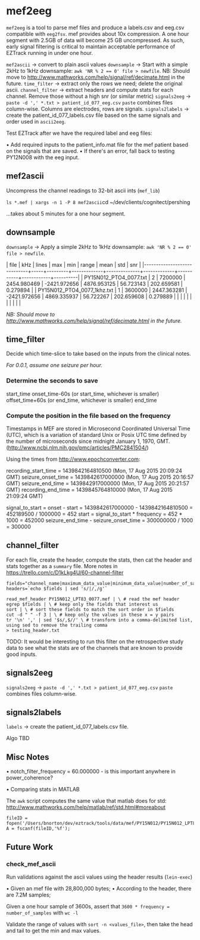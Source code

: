 # mef2eeg

`mef2eeg` is a tool to parse mef files and produce a labels.csv and eeg.csv compatible with `eeg2fsv`.
mef provides about 10x compression. A one hour segment with 2.5GB of data will become 25 GB uncompressed.
As such, early signal filtering is critical to maintain acceptable performance of EZTrack running in under
one hour.

`mef2ascii`      -> convert to plain ascii values
`downsample`     -> Start with a simple 2kHz to 1kHz downsample: `awk 'NR % 2 == 0' file > newfile`.
                    NB: Should move to http://www.mathworks.com/help/signal/ref/decimate.html in the future.
`time_filter`    -> extract only the rows we need; delete the original ascii.
`channel_filter` -> extract headers and compute stats for each channel. Remove those without a high snr (or similar metric)
`signals2eeg`    -> `paste -d ',' *.txt > patient_id_077_eeg.csv`
                    `paste` combines files column-wise. Columns are electrodes, rows are signals.
`signals2labels` -> create the patient_id_077_labels.csv file based on the same signals and order used in `ascii2eeg`.

Test EZTrack after we have the required label and eeg files:

• Add required inputs to the patient_info.mat file for the mef patient based on the signals that are saved.
• If there's an error, fall back to testing PY12N008 with the eeg input.


## mef2ascii

Uncompress the channel readings to 32-bit ascii ints (`mef_lib`)

`ls *.mef | xargs -n 1 -P 8 mef2ascii`cd ~/dev/clients/cognitect/pershing

...takes about 5 minutes for a one hour segment.


## downsample

`downsample`     -> Apply a simple 2kHz to 1kHz downsample: `awk 'NR % 2 == 0' file > newfile`.

| file                        | kHz |   lines |         max |          min |       range |      mean |        std |      snr |
|-----------------------------+-----+---------+-------------+--------------+-------------+-----------+------------+----------|
| PY15N012_PTO4_0077.txt      |   2 | 7200000 | 2454.980469 | -2421.972656 | 4876.953125 | 56.723143 | 202.659581 | 0.279894 |
| PY15N012_PTO4_0077_1khz.txt |   1 | 3600000 | 2447.363281 | -2421.972656 | 4869.335937 | 56.722267 | 202.659608 | 0.279889 |
|                             |     |         |             |              |             |           |            |          |

_NB: Should move to http://www.mathworks.com/help/signal/ref/decimate.html in the future._


## time_filter

Decide which time-slice to take based on the inputs from the clinical notes.

_For 0.0.1, assume one seizure per hour._

### Determine the seconds to save

start_time
onset_time-60s (or start_time, whichever is smaller)
offset_time+60s (or end_time, whichever is smaller)
end_time

### Compute the position in the file based on the frequency

Timestamps in MEF are stored in Microsecond Coordinated Universal Time (UTC), which is a variation of standard Unix or Posix UTC time defined by the number of microseconds since midnight January 1, 1970, GMT. (http://www.ncbi.nlm.nih.gov/pmc/articles/PMC2841504/)

Using the times from http://www.epochconverter.com:

recording_start_time = 1439842164810500 (Mon, 17 Aug 2015 20:09:24 GMT)
seizure_onset_time   = 1439842617000000 (Mon, 17 Aug 2015 20:16:57 GMT)
seizure_end_time     = 1439842917000000 (Mon, 17 Aug 2015 20:21:57 GMT)
recording_end_time   = 1439845764810000 (Mon, 17 Aug 2015 21:09:24 GMT)

signal_to_start = onset - start = 1439842617000000 - 1439842164810500 = 452189500 / 1000000 = 452
start = signal_to_start * frequency = 452 * 1000 = 452000
seizure_end_time - seizure_onset_time = 300000000 / 1000 = 300000


## channel_filter

For each file, create the header, compute the stats, then cat the header and stats together as a `summary` file.
More notes in https://trello.com/c/D1kLkg4U/60-channel-filter

```
fields="channel_name|maximum_data_value|minimum_data_value|number_of_samples|physical_channel_number|recording_end_time|recording_start_time|sampling_frequency|subject_id"
headers=`echo $fields | sed 's/|/,/g'`

read_mef_header PY15N012_LPT83_0077.mef | \ # read the mef header
egrep $fields | \ # keep only the fields that interest us
sort | \ # sort these fields to match the sort order in $fields
cut -d " " -f 3 | \ # keep only the values in these x = y pairs
tr '\n' ',' | sed '$s/,$//' \ # transform into a comma-delimited list, using sed to remove the trailing comma
> testing_header.txt
```

TODO: It would be interesting to run this filter on the retrospective study data to see what the stats are of the channels that are known to provide good inputs.


## signals2eeg

`signals2eeg`    -> `paste -d ',' *.txt > patient_id_077_eeg.csv`
                    `paste` combines files column-wise.

## signals2labels

`labels`         -> create the patient_id_077_labels.csv file.

Algo TBD


## Misc Notes

• notch_filter_frequency = 60.000000  - is this important anywhere in power_coherence?

• Comparing stats in MATLAB

The `awk` script computes the same value that matlab does for std: http://www.mathworks.com/help/matlab/ref/std.html#moreabout

```
fileID = fopen('/Users/bnorton/dev/eztrack/tools/data/mef/PY15N012/PY15N012_LPT83_0077.txt','r');
A = fscanf(fileID,'%f');
```

## Future Work

### check_mef_ascii

Run validations against the ascii values using the header results (`lein-exec`)

• Given an mef file with 28,800,000 bytes;
• According to the header, there are 7.2M samples;

Given a one hour sample of 3600s, assert that `3600 * frequency = number_of_samples` with `wc -l`

Validate the range of values with `sort -n <values_file>`, then take the head and tail to get the min and max values.
